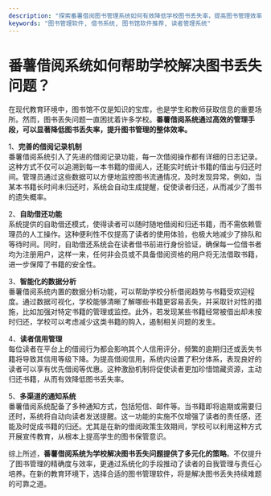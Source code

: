 ```yaml
---
description: "探索番薯借阅图书管理系统如何有效降低学校图书丢失率，提高图书管理效率。"
keywords: "图书管理软件, 借书系统, 图书馆软件推荐, 读者管理系统"
---
```

# 番薯借阅系统如何帮助学校解决图书丢失问题？

在现代教育环境中，图书馆不仅是知识的宝库，也是学生和教师获取信息的重要场所。然而，图书丢失问题一直困扰着许多学校。**番薯借阅系统通过高效的管理手段，可以显著降低图书丢失率，提升图书管理的整体效率。**

1、**完善的借阅记录机制**  
番薯借阅系统引入了先进的借阅记录功能，每一次借阅操作都有详细的日志记录。这种方式不仅可以追溯到每一本书籍的借阅人，还能实时统计书籍的借出与归还时间。管理员通过这些数据可以方便地监控图书流通情况，及时发现异常。例如，当某本书籍长时间未归还时，系统会自动生成提醒，促使读者归还，从而减少了图书的遗失概率。

2、**自助借还功能**  
系统提供的自助借还模式，使得读者可以随时随地借阅和归还书籍，而不需依赖管理员的人工操作。这种便利性不仅提高了读者的使用体验，也极大地减少了排队和等待时间。同时，自助借还系统会在读者借书前进行身份验证，确保每一位借书者均为注册用户，这样一来，任何非会员或不具备借阅资格的用户将无法借取书籍，进一步保障了书籍的安全性。

3、**智能化的数据分析**  
番薯借阅系统内置的数据分析功能，可以帮助学校分析借阅趋势与书籍受欢迎程度。通过数据可视化，学校能够清晰了解哪些书籍更容易丢失，并采取针对性的措施，比如加强对特定书籍的管理或监控。此外，若发现某些书籍经常被借出却未按时归还，学校可以考虑减少这类书籍的购入，遏制相关问题的发生。

4、**读者信用管理**  
每位读者在平台上的借阅行为都会影响其个人信用评分，频繁的逾期归还或丢失书籍将导致其信用等级下降。为提高借阅信用，系统内设置了积分体系，表现良好的读者可以享有优先借阅等优惠。这种激励机制将促使读者更加珍惜馆藏资源，主动归还书籍，从而有效降低图书丢失率。

5、**多渠道的通知系统**  
番薯借阅系统配备了多种通知方式，包括短信、邮件等。当书籍即将逾期或需要归还时，系统将自动向读者发送提醒。这一功能的实施不仅增强了读者的责任感，还能及时促成书籍的归还。尤其是在新的借阅政策生效期间，学校可以利用这种方式开展宣传教育，从根本上提高学生的图书保管意识。

综上所述，**番薯借阅系统为学校解决图书丢失问题提供了多元化的策略**。不仅提升了图书管理的精确度与效率，更通过系统化的手段推动了读者的自我管理与责任心培养。在新的教育环境下，选择合适的图书管理软件，将是解决图书丢失持续难题的可靠之道。
